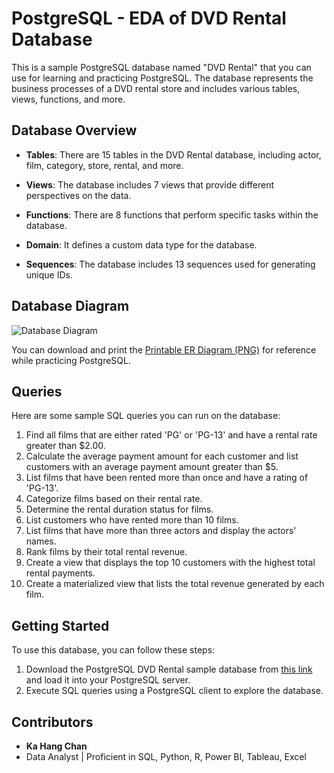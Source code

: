 # PostgreSQL - EDA of DVD Rental Database

This is a sample PostgreSQL database named "DVD Rental" that you can use for learning and practicing PostgreSQL. The database represents the business processes of a DVD rental store and includes various tables, views, functions, and more.

## Database Overview

- **Tables**: There are 15 tables in the DVD Rental database, including actor, film, category, store, rental, and more.

- **Views**: The database includes 7 views that provide different perspectives on the data.

- **Functions**: There are 8 functions that perform specific tasks within the database.

- **Domain**: It defines a custom data type for the database.

- **Sequences**: The database includes 13 sequences used for generating unique IDs.

## Database Diagram

![Database Diagram](https://www.postgresqltutorial.com/wp-content/uploads/2018/03/dvd-rental-sample-database-diagram.png)

You can download and print the [Printable ER Diagram (PNG)](https://www.postgresqltutorial.com/wp-content/uploads/2018/03/dvd-rental-sample-database-diagram.png) for reference while practicing PostgreSQL.

## Queries

Here are some sample SQL queries you can run on the database:

1. Find all films that are either rated 'PG' or 'PG-13' and have a rental rate greater than $2.00.
2. Calculate the average payment amount for each customer and list customers with an average payment amount greater than $5.
3. List films that have been rented more than once and have a rating of 'PG-13'.
4. Categorize films based on their rental rate.
5. Determine the rental duration status for films.
6. List customers who have rented more than 10 films.
7. List films that have more than three actors and display the actors' names.
8. Rank films by their total rental revenue.
9. Create a view that displays the top 10 customers with the highest total rental payments.
10. Create a materialized view that lists the total revenue generated by each film.

## Getting Started

To use this database, you can follow these steps:

1. Download the PostgreSQL DVD Rental sample database from [this link](https://www.postgresqltutorial.com/postgresql-getting-started/postgresql-sample-database/) and load it into your PostgreSQL server.
2. Execute SQL queries using a PostgreSQL client to explore the database.

## Contributors

- **Ka Hang Chan**
- Data Analyst | Proficient in SQL, Python, R, Power BI, Tableau, Excel

